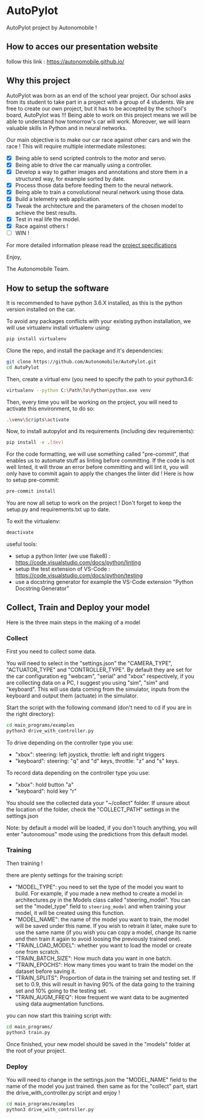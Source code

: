 # AutoPylot
AutoPylot project by Autonomobile !

## How to acces our presentation website

follow this link :
https://autonomobile.github.io/

## Why this project 

AutoPylot was born as an end of the school year project. Our school asks from its student to take part in a project with a group of 4 students. We are free to create our own project, but it has to be accepted by the school's board, AutoPylot was !!!
Being able to work on this project means we will be able to understand how tomorrow's car will work. Moreover, we will learn valuable skills in Python and in neural networks.

Our main objective is to make our car race against other cars and win the race !
This will require multiple intermediate milestones:

 - [x] Being able to send scripted controls to the motor and servo.
 - [x] Being able to drive the car manually using a controller.
 - [x] Develop a way to gather images and annotations and store them in a structured way, for example sorted by date.
 - [x] Process those data before feeding them to the neural network.
 - [x] Being able to train a convolutional neural network using those data.
 - [x] Build a telemetry web application.
 - [x] Tweak the architecture and the parameters of the chosen model to achieve the best results.
 - [x] Test in real life the model.
 - [x] Race against others !
 - [ ] WIN !

For more detailed information please read the [project specifications](https://github.com/Autonomobile/AutoPylot/blob/main/project-specifications/project-specifications.pdf) 

Enjoy,

The Autonomobile Team.


## How to setup the software

It is recommended to have python 3.6.X installed, as this is the python version installed on the car.

To avoid any packages conflicts with your existing python installation, we will use virtualenv
install virtualenv using:
```bash
pip install virtualenv
```

Clone the repo, and install the package and it's dependencies:
```bash
git clone https://github.com/Autonomobile/AutoPylot.git
cd AutoPylot
```
Then, create a virtual env (you need to specify the path to your python3.6:
```bash
virtualenv --python C:\Path\To\Python\python.exe venv
```
Then, every time you will be working on the project, you will need to activate this environment,
to do so:
```bash
.\venv\Scripts\activate
```

Now, to install autopylot and its requirements (including dev requirements):
```bash
pip install -e .[dev]
```

For the code formatting, we will use something called "pre-commit", that enables us to automate stuff as linting before committing. If the code is not well linted, it will throw an error before committing and will lint it, you will only have to commit again to apply the changes the linter did !
Here is how to setup pre-commit:
```bash
pre-commit install
```
You are now all setup to work on the project ! Don't forget to keep the setup.py and requirements.txt up to date.

To exit the virtualenv:
```bash
deactivate
```

useful tools:
- setup a python linter (we use flake8) : https://code.visualstudio.com/docs/python/linting
- setup the test extension of VS-Code : https://code.visualstudio.com/docs/python/testing
- use a docstring generator for example the VS-Code extension "Python Docstring Generator"

## Collect, Train and Deploy your model
Here is the three main steps in the making of a model

### Collect
First you need to collect some data.

You will need to select in the "settings.json" the "CAMERA_TYPE", "ACTUATOR_TYPE" and "CONTROLLER_TYPE". By default they are set for the car configuration eg "webcam", "serial" and "xbox" respectively, if you are collecting data on a PC, I suggest you using "sim", "sim" and "keyboard". This will use data coming from the simulator, inputs from the keyboard and output them (actuate) in the simulator.

Start the script with the following command (don't need to cd if you are in the right directory):
```bash
cd main_programs/examples
python3 drive_with_controller.py
```
To drive depending on the controller type you use:
- "xbox": steering: left joystick, throttle: left and right triggers
- "keyboard": steering: "q" and "d" keys, throttle: "z" and "s" keys.

To record data depending on the controller type you use:
- "xbox": hold button "a"
- "keyboard": hold key "r"

You should see the collected data your "~/collect" folder. If unsure about the location of the folder, check the "COLLECT_PATH" settings in the settings.json

Note: by default a model will be loaded, if you don't touch anything, you will enter "autonomous" mode using the predictions from this default model.

### Training
Then training !

there are plenty settings for the training script:
- "MODEL_TYPE": you need to set the type of the model you want to build. For example, if you made a new method to create a model in architectures.py in the Models class called "steering_model". You can set the "model_type" field to `steering_model` and when training your model, it will be created using this function.
- "MODEL_NAME": the name of the model you want to train, the model will be saved under this name. If you wish to retrain it later, make sure to use the same name (if you wish you can copy a model, change its name and then train it again to avoid loosing the previously trained one).
- "TRAIN_LOAD_MODEL": whether you want to load the model or create one from scratch.
- "TRAIN_BATCH_SIZE": How much data you want in one batch.
- "TRAIN_EPOCHS": How many times you want to train the model on the dataset before saving it.
- "TRAIN_SPLITS": Proportion of data in the training set and testing set. If set to 0.9, this will result in having 90% of the data going to the training set and 10% going to the testing set. 
- "TRAIN_AUGM_FREQ": How frequent we want data to be augmented using data augmentation functions.


you can now start this training script with:
```bash
cd main_programs/
python3 train.py
```
Once finished, your new model should be saved in the "models" folder at the root of your project.

### Deploy
You will need to change in the settings.json the "MODEL_NAME" field to the name of the model you just trained.
then same as for the "collect" part, start the drive_with_controller.py script and enjoy !
```bash
cd main_programs/examples
python3 drive_with_controller.py
```
